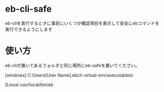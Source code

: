 # eb-cli-safe
eb-cliを実行するときに事前にいくつか確認項目を表示して安全にebコマンドを実行できるようにします

# 使い方
eb-cliが置いてあるフォルダと同じ場所にeb-safeを置いてください。

[windows]
C:\Users\[User Name]\.ebcli-virtual-env\executables\

[Linuxl
/usr/local/bin/eb
